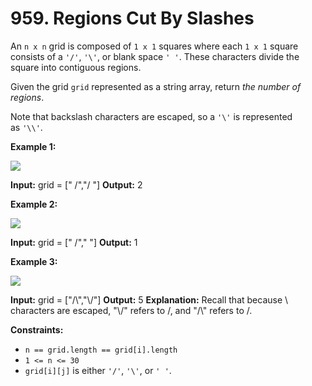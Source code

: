 # 959. Regions Cut By Slashes 

An `n x n` grid is composed of `1 x 1` squares where each `1 x 1` square consists of a `'/'`, `'\'`, or blank space `' '`. These characters divide the square into contiguous regions.

Given the grid `grid` represented as a string array, return _the number of regions_.

Note that backslash characters are escaped, so a `'\'` is represented as `'\\'`.

**Example 1:**

![](https://assets.leetcode.com/uploads/2018/12/15/1.png)

**Input:** grid = [" /","/ "]
**Output:** 2

**Example 2:**

![](https://assets.leetcode.com/uploads/2018/12/15/2.png)

**Input:** grid = [" /","  "]
**Output:** 1

**Example 3:**

![](https://assets.leetcode.com/uploads/2018/12/15/4.png)

**Input:** grid = ["/\\","\\/"]
**Output:** 5
**Explanation:** Recall that because \ characters are escaped, "\\/" refers to \/, and "/\\" refers to /\.

**Constraints:**

- `n == grid.length == grid[i].length`
- `1 <= n <= 30`
- `grid[i][j]` is either `'/'`, `'\'`, or `' '`.